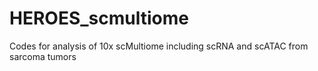 # HEROES_scmultiome
Codes for analysis of 10x scMultiome including scRNA and scATAC from sarcoma tumors
